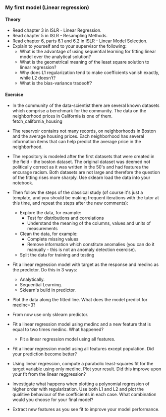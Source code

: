 ### My first model (Linear regression)
#### Theory
 - Read chapter 3 in ISLR - Linear Regression.
 - Read chapter 5 in ISLR - Resampling Methods.
 - Read chapter 6, parts 6.1 and 6.2 in ISLR - Linear Model Selection. 
 - Explain to yourself and to your supervisor the following:
    - What is the advantage of using sequential learning for fitting linear model over the analytical solution?
    - What is the geometrical meaning of the least square solution to linear regression?
    - Why does L1 regularization tend to make coefficients vanish exactly, while L2 doesn’t?
    - What is the bias-variance tradeoff?
#### Exercise
 - In the community of the data-scientist there are several known datasets which comprise a benchmark for the community. The data on the neighborhood prices in California is one of them.
 fetch_california_housing
 - The reservoir contains not many records, on neighborhoods in Boston and the average housing prices. Each neighborhood has several information items that can help predict the average price in the neighborhood.
 - The repository is modeled after  the first datasets that were created in the field - the boston dataset. The original dataset was deemed not politically correct as it was written in the 50's and had features the encurage racism.
   Both datasets are not large and therefore the question of the fitting rises more sharply. Use sklearn load the data into your notebook.

 - Then follow the steps of the classical study (of course it's just a template, and you should be making frequent iterations with the tutor at this time, and repeat the steps after the new comments):
     - Explore the data, for example:
         - Test for distributions and correlations
         - Understand the meaning of the columns, values and units of measurements
      - Clean the data, for example:
         - Complete missing values
         - Remove information which constitute anomalies (you can do it manually - this is not an anomaly detection exercise).
     - Split the data for training and testing
  
  - Fit a linear regression model with target as the response and medinc as the predictor. Do this in 3 ways:
     - Analytically.
     - Sequential Learning.
     - Sklearn's build in predictor.
  - Plot the data along the fitted line. What does the model predict for medinc=3?
   - From now use only sklearn predictor.
   - Fit a linear regression model using medinc and a new feature that is equal to two times medinc. What happened?
      - Fit a linear regression model using all features.
   - Fit a linear regression model using all features except population. Did your prediction become better?
   - Using linear regression, compute a parabolic least-squares fit for the target variable using only medinc. Plot your result. Did this improve upon your fit from the linear reggression?
   - Investigate what happens when plotting a polynomial regression of higher order with regularization. Use both L1 and L2 and plot the qualitive behaviour of the coefficients in each case. What combination would you choose for your final model?
   - Extract new features as you see fit to improve your model performance.  
